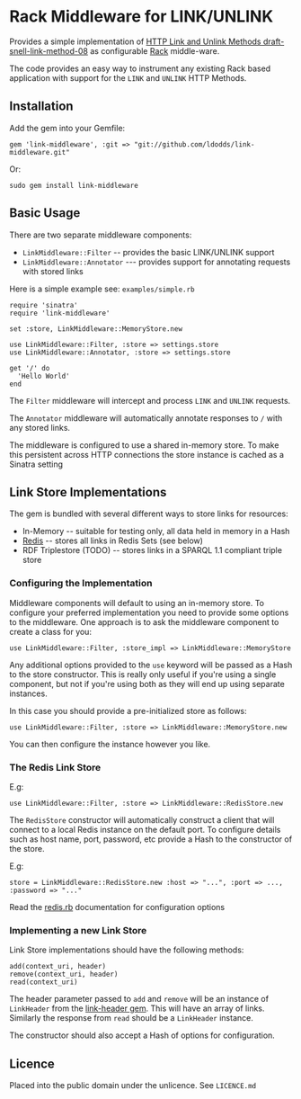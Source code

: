 # Rack Middleware for LINK/UNLINK

Provides a simple implementation of [HTTP Link and Unlink Methods draft-snell-link-method-08](http://tools.ietf.org/html/draft-snell-link-method-08) 
as configurable [Rack](http://rack.github.io/) middle-ware.
 
The code provides an easy way to instrument any existing Rack based application with support for the 
`LINK` and `UNLINK` HTTP Methods.

## Installation

Add the gem into your Gemfile:

    gem 'link-middleware', :git => "git://github.com/ldodds/link-middleware.git"

Or:

	sudo gem install link-middleware

## Basic Usage

There are two separate middleware components: 

* `LinkMiddleware::Filter` -- provides the basic LINK/UNLINK support
* `LinkMiddleware::Annotator` --- provides support for annotating requests with stored links

Here is a simple example see: `examples/simple.rb`

	require 'sinatra'
	require 'link-middleware'
	
	set :store, LinkMiddleware::MemoryStore.new
	
	use LinkMiddleware::Filter, :store => settings.store
	use LinkMiddleware::Annotator, :store => settings.store
	
	get '/' do
	  'Hello World'
	end

The `Filter` middleware will intercept and process `LINK` and `UNLINK` requests.

The `Annotator` middleware will automatically annotate responses to `/` with any stored links.

The middleware is configured to use a shared in-memory store. To make this persistent across 
HTTP connections the store instance is cached as a Sinatra setting

## Link Store Implementations

The gem is bundled with several different ways to store links for resources:

* In-Memory -- suitable for testing only, all data held in memory in a Hash
* [Redis](http://redis.io) -- stores all links in Redis Sets (see below)
* RDF Triplestore (TODO) -- stores links in a SPARQL 1.1 compliant triple store

### Configuring the Implementation

Middleware components will default to using an in-memory store. To configure your preferred 
implementation you need to provide some options to the middleware. One approach is to 
ask the middleware component to create a class for you:

	use LinkMiddleware::Filter, :store_impl => LinkMiddleware::MemoryStore

Any additional options provided to the `use` keyword will be passed as a Hash to the store 
constructor. This is really only useful if you're using a single component, but not if 
you're using both as they will end up using separate instances. 

In this case you should provide a pre-initialized store as follows:

	use LinkMiddleware::Filter, :store => LinkMiddleware::MemoryStore.new

You can then configure the instance however you like.

### The Redis Link Store

E.g:

	use LinkMiddleware::Filter, :store => LinkMiddleware::RedisStore.new

The `RedisStore` constructor will automatically construct a client that will 
connect to a local Redis instance on the default port. To configure details such as 
host name, port, password, etc provide a Hash to the constructor of the store. 

E.g:

	store = LinkMiddleware::RedisStore.new :host => "...", :port => ..., :password => "..."

Read the [redis.rb](https://github.com/redis/redis-rb) documentation for configuration 
options

### Implementing a new Link Store

Link Store implementations should have the following methods:

	add(context_uri, header)
	remove(context_uri, header)
	read(context_uri)
	
The header parameter passed to `add` and `remove` will be an instance of `LinkHeader` from the 
[link-header gem](https://github.com/asplake/link_header). This will have an array of links. Similarly 
the response from `read` should be a `LinkHeader` instance.

The constructor should also accept a Hash of options for configuration.

## Licence

Placed into the public domain under the unlicence. See `LICENCE.md`	
